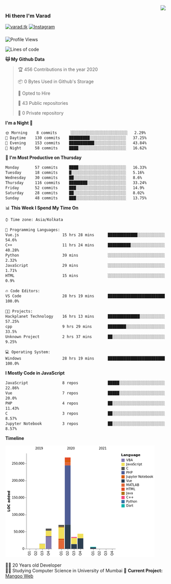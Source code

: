 <img align='right' src="https://github-readme-stats.vercel.app/api?username=varadp2000&show_icons=true">

### Hi there I'm Varad

[![varad.tk](https://img.shields.io/static/v1?label=varad.tk&message=%20&color=yellow&logo=&style=flat-square&logoColor=white)](https://varad.tk/)
[![Instagram](https://img.shields.io/static/v1?label=Instagram&message=%20&color=orange&logo=Instagram&style=flat-square&logoColor=white)](https://www.instagram.com/varad.r.p/)

###
###
###

<!--START_SECTION:waka-->
![Profile Views](http://img.shields.io/badge/Profile%20Views-12-blue)

![Lines of code](https://img.shields.io/badge/From%20Hello%20World%20I%27ve%20Written-618740%20Lines%20of%20code-blue)

**🐱 My Github Data** 

> 🏆 456 Contributions in the year 2020
 > 
> 📦 0 Bytes Used in Github's Storage 
 > 
> 💼 Opted to Hire
 > 
> 📜 43 Public repositories
 > 
> 🔑 0 Private repository 
 > 
**I'm a Night 🦉** 

```text
🌞 Morning    8 commits      ░░░░░░░░░░░░░░░░░░░░░░░░░   2.29% 
🌆 Daytime    130 commits    █████████░░░░░░░░░░░░░░░░   37.25% 
🌃 Evening    153 commits    ███████████░░░░░░░░░░░░░░   43.84% 
🌙 Night      58 commits     ████░░░░░░░░░░░░░░░░░░░░░   16.62%

```
📅 **I'm Most Productive on Thursday** 

```text
Monday       57 commits     ████░░░░░░░░░░░░░░░░░░░░░   16.33% 
Tuesday      18 commits     █░░░░░░░░░░░░░░░░░░░░░░░░   5.16% 
Wednesday    30 commits     ██░░░░░░░░░░░░░░░░░░░░░░░   8.6% 
Thursday     116 commits    ████████░░░░░░░░░░░░░░░░░   33.24% 
Friday       52 commits     ███░░░░░░░░░░░░░░░░░░░░░░   14.9% 
Saturday     28 commits     ██░░░░░░░░░░░░░░░░░░░░░░░   8.02% 
Sunday       48 commits     ███░░░░░░░░░░░░░░░░░░░░░░   13.75%

```


📊 **This Week I Spend My Time On** 

```text
⌚︎ Time zone: Asia/Kolkata

💬 Programming Languages: 
Vue.js                   15 hrs 28 mins      █████████████░░░░░░░░░░░░   54.6% 
C++                      11 hrs 24 mins      ██████████░░░░░░░░░░░░░░░   40.28% 
Python                   39 mins             ░░░░░░░░░░░░░░░░░░░░░░░░░   2.32% 
JavaScript               29 mins             ░░░░░░░░░░░░░░░░░░░░░░░░░   1.71% 
HTML                     15 mins             ░░░░░░░░░░░░░░░░░░░░░░░░░   0.9%

🔥 Code Editors: 
VS Code                  28 hrs 19 mins      █████████████████████████   100.0%

🐱‍💻 Projects: 
Hackplanet Technology    16 hrs 13 mins      ██████████████░░░░░░░░░░░   57.25% 
cpp                      9 hrs 29 mins       ████████░░░░░░░░░░░░░░░░░   33.5% 
Unknown Project          2 hrs 37 mins       ██░░░░░░░░░░░░░░░░░░░░░░░   9.25%

💻 Operating System: 
Windows                  28 hrs 19 mins      █████████████████████████   100.0%

```

**I Mostly Code in JavaScript** 

```text
JavaScript               8 repos             █████░░░░░░░░░░░░░░░░░░░░   22.86% 
Vue                      7 repos             █████░░░░░░░░░░░░░░░░░░░░   20.0% 
PHP                      4 repos             ██░░░░░░░░░░░░░░░░░░░░░░░   11.43% 
C                        3 repos             ██░░░░░░░░░░░░░░░░░░░░░░░   8.57% 
Jupyter Notebook         3 repos             ██░░░░░░░░░░░░░░░░░░░░░░░   8.57%

```


**Timeline**

![Chart not found](https://github.com/varadp2000/varadp2000/blob/master/charts/bar_graph.png) 


<!--END_SECTION:waka-->


👨‍💻 20 Years old Developer  
👨‍🎓 Studying Computer Science in University of Mumbai
🚧 **Current Project:** [Mangoo Web](https://github.com/varadp2000/mongoo-web)

